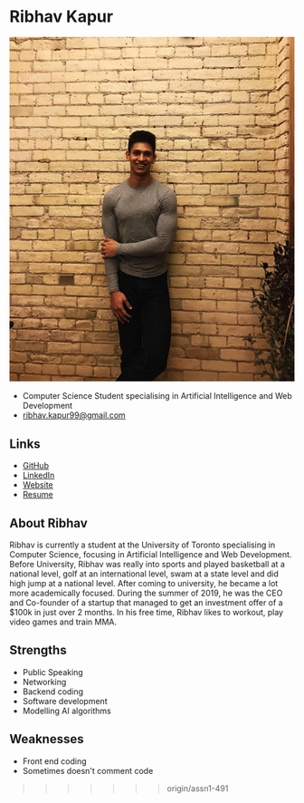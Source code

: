 # Ribhav Kapur

![Ribhav Kapur Profile](./ribhav.png)

- Computer Science Student specialising in Artificial Intelligence and Web Development
- ribhav.kapur99@gmail.com

## Links

- [GitHub](https://github.com/ribhav99)
- [LinkedIn](https://www.linkedin.com/in/ribhav99)
- [Website](https://www.ribhavkapur.com)
- [Resume](http://ribhavkapur.com/Resume(Jan2020).pdf)

## About Ribhav

Ribhav is currently a student at the University of Toronto specialising in Computer Science, focusing in Artificial Intelligence and Web Development. Before University, Ribhav was really into sports and played basketball at a national level, golf at an international level, swam at a state level and did high jump at a national level. After coming to university, he became a lot more academically focused. During the summer of 2019, he was the CEO and Co-founder of a startup that managed to get an investment offer of a $100k in just over 2 months. In his free time, Ribhav likes to workout, play video games and train MMA.

## Strengths

- Public Speaking
- Networking
- Backend coding
- Software development
- Modelling AI algorithms

## Weaknesses

- Front end coding
- Sometimes doesn't comment code 
>>>>>>> origin/assn1-491
